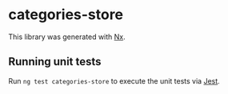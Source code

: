 # categories-store

This library was generated with [Nx](https://nx.dev).

## Running unit tests

Run `ng test categories-store` to execute the unit tests via [Jest](https://jestjs.io).
